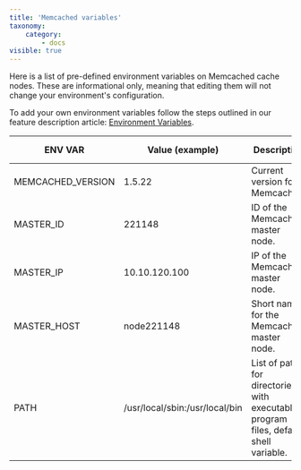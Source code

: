```yaml
---
title: 'Memcached variables'
taxonomy:
    category:
        - docs
visible: true
---
```


Here is a list of pre-defined environment variables on Memcached cache nodes. These are informational only, meaning that editing them will not change your environment's configuration.

To add your own environment variables follow the steps outlined in our feature description article: [Environment Variables](/features/environment-variables).

|ENV VAR|Value (example)|Description|Informational only|
|-----------|-----------|-----------|----------|
|MEMCACHED_VERSION|1.5.22|Current version for Memcached.|Yes|
|MASTER_ID|221148|ID of the Memcached master node.|Yes|
|MASTER_IP|10.10.120.100|IP of the Memcached master node.|Yes|
|MASTER_HOST|node221148|Short name for the Memcached master node.|Yes|
|PATH|/usr/local/sbin:/usr/local/bin|List of paths for directories with executable program files, default shell variable.|Yes|
